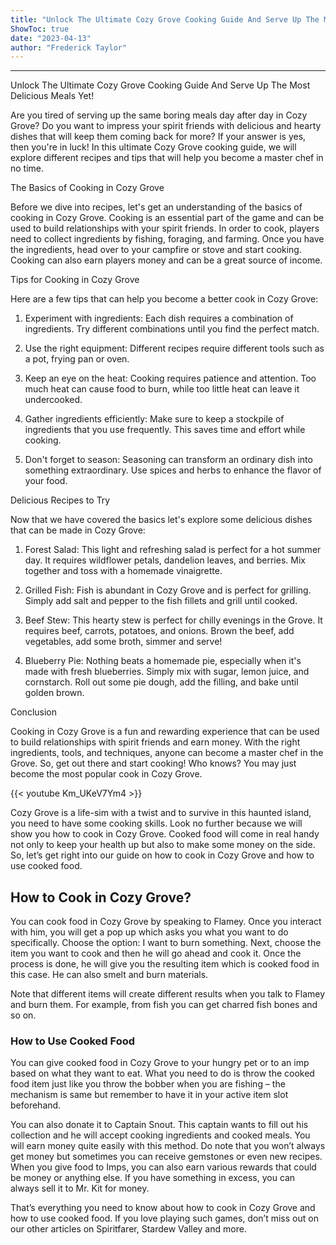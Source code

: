 ```yaml
---
title: "Unlock The Ultimate Cozy Grove Cooking Guide And Serve Up The Most Delicious Meals Yet!"
ShowToc: true 
date: "2023-04-13"
author: "Frederick Taylor"
---
```

*****
Unlock The Ultimate Cozy Grove Cooking Guide And Serve Up The Most Delicious Meals Yet!

Are you tired of serving up the same boring meals day after day in Cozy Grove? Do you want to impress your spirit friends with delicious and hearty dishes that will keep them coming back for more? If your answer is yes, then you're in luck! In this ultimate Cozy Grove cooking guide, we will explore different recipes and tips that will help you become a master chef in no time.

The Basics of Cooking in Cozy Grove

Before we dive into recipes, let's get an understanding of the basics of cooking in Cozy Grove. Cooking is an essential part of the game and can be used to build relationships with your spirit friends. In order to cook, players need to collect ingredients by fishing, foraging, and farming. Once you have the ingredients, head over to your campfire or stove and start cooking. Cooking can also earn players money and can be a great source of income.

Tips for Cooking in Cozy Grove

Here are a few tips that can help you become a better cook in Cozy Grove:

1. Experiment with ingredients: Each dish requires a combination of ingredients. Try different combinations until you find the perfect match.

2. Use the right equipment: Different recipes require different tools such as a pot, frying pan or oven.

3. Keep an eye on the heat: Cooking requires patience and attention. Too much heat can cause food to burn, while too little heat can leave it undercooked. 

4. Gather ingredients efficiently: Make sure to keep a stockpile of ingredients that you use frequently. This saves time and effort while cooking.

5. Don't forget to season: Seasoning can transform an ordinary dish into something extraordinary. Use spices and herbs to enhance the flavor of your food.

Delicious Recipes to Try

Now that we have covered the basics let's explore some delicious dishes that can be made in Cozy Grove:

1. Forest Salad: This light and refreshing salad is perfect for a hot summer day. It requires wildflower petals, dandelion leaves, and berries. Mix together and toss with a homemade vinaigrette.

2. Grilled Fish: Fish is abundant in Cozy Grove and is perfect for grilling. Simply add salt and pepper to the fish fillets and grill until cooked.

3. Beef Stew: This hearty stew is perfect for chilly evenings in the Grove. It requires beef, carrots, potatoes, and onions. Brown the beef, add vegetables, add some broth, simmer and serve!

4. Blueberry Pie: Nothing beats a homemade pie, especially when it's made with fresh blueberries. Simply mix with sugar, lemon juice, and cornstarch. Roll out some pie dough, add the filling, and bake until golden brown.

Conclusion

Cooking in Cozy Grove is a fun and rewarding experience that can be used to build relationships with spirit friends and earn money. With the right ingredients, tools, and techniques, anyone can become a master chef in the Grove. So, get out there and start cooking! Who knows? You may just become the most popular cook in Cozy Grove.

{{< youtube Km_UKeV7Ym4 >}} 



Cozy Grove is a life-sim with a twist and to survive in this haunted island, you need to have some cooking skills. Look no further because we will show you how to cook in Cozy Grove. Cooked food will come in real handy not only to keep your health up but also to make some money on the side. So, let’s get right into our guide on how to cook in Cozy Grove and how to use cooked food.
 
## How to Cook in Cozy Grove?
 

 
You can cook food in Cozy Grove by speaking to Flamey. Once you interact with him, you will get a pop up which asks you what you want to do specifically. Choose the option: I want to burn something. Next, choose the item you want to cook and then he will go ahead and cook it. Once the process is done, he will give you the resulting item which is cooked food in this case. He can also smelt and burn materials.
 
Note that different items will create different results when you talk to Flamey and burn them. For example, from fish you can get charred fish bones and so on.
 
### How to Use Cooked Food
 
You can give cooked food in Cozy Grove to your hungry pet or to an imp based on what they want to eat. What you need to do is throw the cooked food item just like you throw the bobber when you are fishing – the mechanism is same but remember to have it in your active item slot beforehand.
 
You can also donate it to Captain Snout. This captain wants to fill out his collection and he will accept cooking ingredients and cooked meals. You will earn money quite easily with this method. Do note that you won’t always get money but sometimes you can receive gemstones or even new recipes. When you give food to Imps, you can also earn various rewards that could be money or anything else. If you have something in excess, you can always sell it to Mr. Kit for money.
 
That’s everything you need to know about how to cook in Cozy Grove and how to use cooked food. If you love playing such games, don’t miss out on our other articles on Spiritfarer, Stardew Valley and more.




